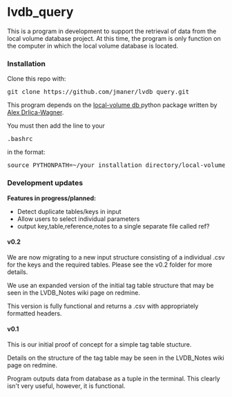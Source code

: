 # lvdb_query

This is a program in development to support the retrieval of data from the local volume database project. At this time, the program is only function on the computer in which the local volume database is located. 

### Installation ###
Clone this repo with: 

<pre>
git clone https://github.com/jmaner/lvdb_query.git
</pre>

This program depends on the <a href="https://github.com/kadrlica/local-volume-db">local-volume db </a> python package written by <a href="https://github.com/kadrlica/">Alex Drlica-Wagner</a>.

You must then add the line to your <pre>.bashrc</pre> in the format:

<pre>
source PYTHONPATH=~/your_installation_directory/local-volume-db:$PYTHONPATH
</pre>

### Development updates ###

<b>Features in progress/planned: </b>

<ul>
<li>Detect duplicate tables/keys in input</li>
  
<li>Allow users to select individual parameters</li>

<li>output key,table,reference,notes to a single separate file called ref? </li>
</ul>

#### v0.2 ####

We are now migrating to a new input structure consisting of a individual .csv for the keys and the required tables. Please see the v0.2 folder for more details. 

We use an expanded version of the initial tag table structure that may be seen in the LVDB_Notes wiki page on redmine. 

This version is fully functional and returns a .csv with appropriately formatted headers. 


#### v0.1 ####

This is our initial proof of concept for a simple tag table stucture. 

Details on the structure of the tag table may be seen in the LVDB_Notes wiki page on redmine. 

Program outputs data from database as a tuple in the terminal. This clearly isn't very useful, however, it is functional. 
